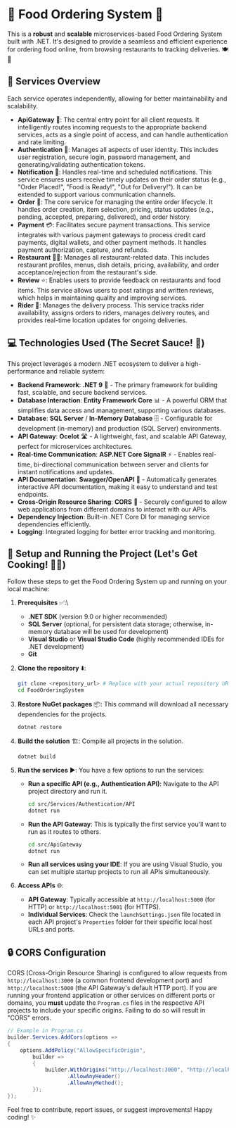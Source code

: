 # 🍔 Food Ordering System 🚀

This is a **robust** and **scalable** microservices-based Food Ordering System built with .NET. It's designed to provide a seamless and efficient experience for ordering food online, from browsing restaurants to tracking deliveries. 🍽️🚚

## 🌟 Services Overview

Each service operates independently, allowing for better maintainability and scalability.

-   **ApiGateway** 🚪: The central entry point for all client requests. It intelligently routes incoming requests to the appropriate backend services, acts as a single point of access, and can handle authentication and rate limiting.
-   **Authentication** 🔐: Manages all aspects of user identity. This includes user registration, secure login, password management, and generating/validating authentication tokens.
-   **Notification** 🔔: Handles real-time and scheduled notifications. This service ensures users receive timely updates on their order status (e.g., "Order Placed!", "Food is Ready!", "Out for Delivery!"). It can be extended to support various communication channels.
-   **Order** 📝: The core service for managing the entire order lifecycle. It handles order creation, item selection, pricing, status updates (e.g., pending, accepted, preparing, delivered), and order history.
-   **Payment** 💳: Facilitates secure payment transactions. This service integrates with various payment gateways to process credit card payments, digital wallets, and other payment methods. It handles payment authorization, capture, and refunds.
-   **Restaurant** 🧑‍🍳: Manages all restaurant-related data. This includes restaurant profiles, menus, dish details, pricing, availability, and order acceptance/rejection from the restaurant's side.
-   **Review** ⭐: Enables users to provide feedback on restaurants and food items. This service allows users to post ratings and written reviews, which helps in maintaining quality and improving services.
-   **Rider** 🚴: Manages the delivery process. This service tracks rider availability, assigns orders to riders, manages delivery routes, and provides real-time location updates for ongoing deliveries.

## 💻 Technologies Used (The Secret Sauce! 🤫)

This project leverages a modern .NET ecosystem to deliver a high-performance and reliable system:

-   **Backend Framework**: **.NET 9** 🎯 - The primary framework for building fast, scalable, and secure backend services.
-   **Database Interaction**: **Entity Framework Core** 📊 - A powerful ORM that simplifies data access and management, supporting various databases.
-   **Database**: **SQL Server** / **In-Memory Database** 🗄️ - Configurable for development (in-memory) and production (SQL Server) environments.
-   **API Gateway**: **Ocelot** 🛣️ - A lightweight, fast, and scalable API Gateway, perfect for microservices architectures.
-   **Real-time Communication**: **ASP.NET Core SignalR** ⚡ - Enables real-time, bi-directional communication between server and clients for instant notifications and updates.
-   **API Documentation**: **Swagger/OpenAPI** 📖 - Automatically generates interactive API documentation, making it easy to understand and test endpoints.
-   **Cross-Origin Resource Sharing**: **CORS** 🔗 - Securely configured to allow web applications from different domains to interact with our APIs.
-   **Dependency Injection**: Built-in .NET Core DI for managing service dependencies efficiently.
-   **Logging**: Integrated logging for better error tracking and monitoring.

## 🚀 Setup and Running the Project (Let's Get Cooking! 👨‍💻)

Follow these steps to get the Food Ordering System up and running on your local machine:

1.  **Prerequisites** ✅:\
    -   **.NET SDK** (version 9.0 or higher recommended)
    -   **SQL Server** (optional, for persistent data storage; otherwise, in-memory database will be used for development)
    -   **Visual Studio** or **Visual Studio Code** (highly recommended IDEs for .NET development)
    -   **Git**

2.  **Clone the repository** ⬇️:
    ```bash
    git clone <repository_url> # Replace with your actual repository URL
    cd FoodOrderingSystem
    ```

3.  **Restore NuGet packages** 📦:
    This command will download all necessary dependencies for the projects.
    ```bash
    dotnet restore
    ```

4.  **Build the solution** 🏗️:
    Compile all projects in the solution.
    ```bash
    dotnet build
    ```

5.  **Run the services** ▶️:
    You have a few options to run the services:

    -   **Run a specific API (e.g., Authentication API)**:
        Navigate to the API project directory and run it.
        ```bash
        cd src/Services/Authentication/API
        dotnet run
        ```

    -   **Run the API Gateway**:
        This is typically the first service you'll want to run as it routes to others.
        ```bash
        cd src/ApiGateway
        dotnet run
        ```
    -   **Run all services using your IDE**: If you are using Visual Studio, you can set multiple startup projects to run all APIs simultaneously.

6.  **Access APIs** 🌐:
    -   **API Gateway**: Typically accessible at `http://localhost:5000` (for HTTP) or `http://localhost:5001` (for HTTPS).
    -   **Individual Services**: Check the `launchSettings.json` file located in each API project's `Properties` folder for their specific local host URLs and ports.

## 🔒 CORS Configuration

CORS (Cross-Origin Resource Sharing) is configured to allow requests from `http://localhost:3000` (a common frontend development port) and `http://localhost:5000` (the API Gateway's default HTTP port). If you are running your frontend application or other services on different ports or domains, you **must** update the `Program.cs` files in the respective API projects to include your specific origins. Failing to do so will result in "CORS" errors.

```csharp
// Example in Program.cs
builder.Services.AddCors(options =>
{
    options.AddPolicy("AllowSpecificOrigin",
        builder =>
        {
            builder.WithOrigins("http://localhost:3000", "http://localhost:5000") // Add your origins here
                   .AllowAnyHeader()
                   .AllowAnyMethod();
        });
});
```

Feel free to contribute, report issues, or suggest improvements! Happy coding! ✨ 